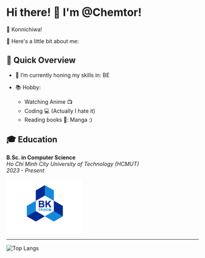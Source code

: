 # Hi there! 👋 I'm @Chemtor!

🌸 Konnichiwa!

🌟 Here's a little bit about me:

## 🚀 Quick Overview

- 🌱 I’m currently honing my skills in: BE

- 📚 Hobby:
  - Watching Anime 📺
  - Coding 💻 (Actually I hate it)
  - Reading books 📖: Manga :)

## 🎓 Education

**B.Sc. in Computer Science**  
*Ho Chi Minh City University of Technology (HCMUT)*  
*2023 - Present*

<p align="left">
  <img src="https://github.com/Chemtor/Chemtor/blob/main/logo_hcmut.png" alt="HCMUT Logo" width="200"/>
</p>

***

![Top Langs](https://github-readme-stats.vercel.app/api/top-langs/?username=Chemtor&layout=compact)











<!---
Chemtor/Chemtor is a ✨ special ✨ repository because its `README.md` (this file) appears on your GitHub profile.
You can click the Preview link to take a look at your changes.
--->
